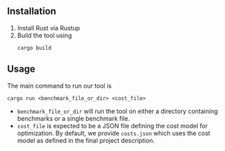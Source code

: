 ## **Installation**
1. Install Rust via Rustup
2. Build the tool using
    ```
    cargo build
    ```

## **Usage**
The main command to run our tool is
```
cargo run <benchmark_file_or_dir> <cost_file>
```
- `benchmark_file_or_dir` will run the tool on either a directory containing benchmarks or a single benchmark file.
- `cost_file` is expected to be a JSON file defining the cost model for optimization. By default, we provide `costs.json` which uses the cost model as defined in the final project description.